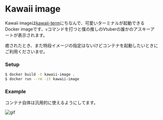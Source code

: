 # Kawaii image

Kawaii imageは[kawaii-term](https://github.com/GINK03/kawaii-term)にちなんで、可愛いターミナルが起動できるDocker imageです、`v`コマンドを打つと僕の推しのVtuberの誰かのアスキーアートが表示されます。

癒されたとき、また特段イメージの指定はないけどコンテナを起動したいときにご利用くださいませ。

### Setup

```sh
$ docker build -t kawaii-image .
$ docker run --rm -it kawaii-image
```

### Example

コンテナ自体は汎用的に使えるようにしてます。

![gif](https://raw.github.com/wiki/DevWatanabeJunna/kawaii-image/media/demo.gif)